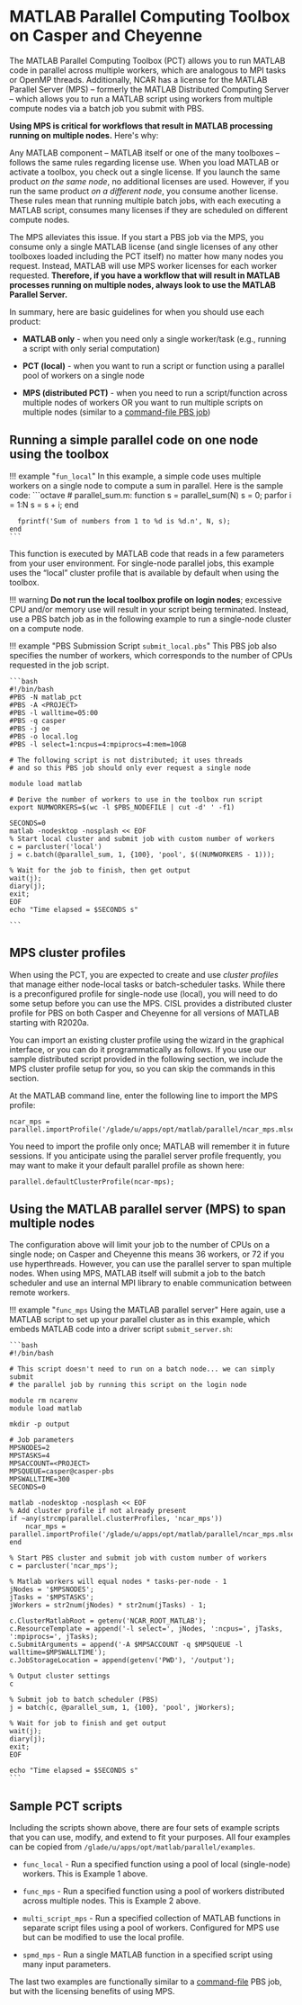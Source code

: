 # MATLAB Parallel Computing Toolbox on Casper and Cheyenne

The MATLAB Parallel Computing Toolbox (PCT) allows you to run MATLAB
code in parallel across multiple workers, which are analogous to MPI
tasks or OpenMP threads. Additionally, NCAR has a license for the MATLAB
Parallel Server (MPS) – formerly the MATLAB Distributed Computing Server
– which allows you to run a MATLAB script using workers from multiple
compute nodes via a batch job you submit with PBS.

**Using MPS is critical for workflows that result in MATLAB processing
running on multiple nodes.** Here's why:

Any MATLAB component – MATLAB itself or one of the many toolboxes –
follows the same rules regarding license use. When you load MATLAB or
activate a toolbox, you check out a single license. If you launch the
same product *on the same node*, no additional licenses are used.
However, if you run the same product *on a different node*, you consume
another license. These rules mean that running multiple batch jobs, with
each executing a MATLAB script, consumes many licenses if they are
scheduled on different compute nodes.

The MPS alleviates this issue. If you start a PBS job via the MPS, you
consume only a single MATLAB license (and single licenses of any other
toolboxes loaded including the PCT itself) no matter how many nodes you
request. Instead, MATLAB will use MPS worker licenses for each worker
requested. **Therefore, if you have a workflow that will result in
MATLAB processes running on multiple nodes, always look to use the
MATLAB Parallel Server.**

In summary, here are basic guidelines for when you should use each
product:

- **MATLAB only** - when you need only a single worker/task (e.g.,
  running a script with only serial computation)

- **PCT (local)** - when you want to run a script or function using a
  parallel pool of workers on a single node

- **MPS (distributed PCT)** - when you need to run a script/function
  across multiple nodes of workers OR you want to run multiple scripts
  on multiple nodes (similar to a [command-file PBS
  job](../pbs/job-scripts/index.md#using-job-arrays-to-launch-a-command-file))


## Running a simple parallel code on one node using the toolbox

!!! example "`fun_local`"
    In this example, a simple code uses multiple
    workers on a single node to compute a sum in parallel. Here is the
    sample code:
    ```octave
    # parallel_sum.m:
    function s = parallel_sum(N)
      s = 0;
      parfor i = 1:N
        s = s + i;
      end

      fprintf('Sum of numbers from 1 to %d is %d.n', N, s);
    end
    ```

This function is executed by MATLAB code that reads in a few parameters
from your user environment. For single-node parallel jobs, this example
uses the “local” cluster profile that is available by default when using
the toolbox.

!!! warning
    **Do not run the local toolbox profile on login nodes**; excessive CPU
    and/or memory use will result in your script being terminated. Instead,
    use a PBS batch job as in the following example to run a single-node
    cluster on a compute node.


!!! example "PBS Submission Script `submit_local.pbs`"
    This PBS job also specifies the number of
    workers, which corresponds to the number of CPUs requested in the job
    script.

    ```bash
    #!/bin/bash
    #PBS -N matlab_pct
    #PBS -A <PROJECT>
    #PBS -l walltime=05:00
    #PBS -q casper
    #PBS -j oe
    #PBS -o local.log
    #PBS -l select=1:ncpus=4:mpiprocs=4:mem=10GB

    # The following script is not distributed; it uses threads
    # and so this PBS job should only ever request a single node

    module load matlab

    # Derive the number of workers to use in the toolbox run script
    export NUMWORKERS=$(wc -l $PBS_NODEFILE | cut -d' ' -f1)

    SECONDS=0
    matlab -nodesktop -nosplash << EOF
    % Start local cluster and submit job with custom number of workers
    c = parcluster('local')
    j = c.batch(@parallel_sum, 1, {100}, 'pool', $((NUMWORKERS - 1)));

    % Wait for the job to finish, then get output
    wait(j);
    diary(j);
    exit;
    EOF
    echo "Time elapsed = $SECONDS s"

    ```

## MPS cluster profiles

When using the PCT, you are expected to create and use *cluster
profiles* that manage either node-local tasks or batch-scheduler tasks.
While there is a preconfigured profile for single-node use (local), you
will need to do some setup before you can use the MPS. CISL provides a
distributed cluster profile for PBS on both Casper and Cheyenne for all
versions of MATLAB starting with R2020a.

You can import an existing cluster profile using the wizard in the
graphical interface, or you can do it programmatically as follows. If
you use our sample distributed script provided in the following section,
we include the MPS cluster profile setup for you, so you can skip the
commands in this section.

At the MATLAB command line, enter the following line to import the MPS
profile:
```pre
ncar_mps = parallel.importProfile('/glade/u/apps/opt/matlab/parallel/ncar_mps.mlsettings');
```

You need to import the profile only once; MATLAB will remember it in
future sessions. If you anticipate using the parallel server profile
frequently, you may want to make it your default parallel profile as
shown here:
```pre
parallel.defaultClusterProfile(ncar-mps);
```

## Using the MATLAB parallel server (MPS) to span multiple nodes

The configuration above will limit your job to the number of CPUs on a
single node; on Casper and Cheyenne this means 36 workers, or 72 if you
use hyperthreads. However, you can use the parallel server to span
multiple nodes. When using MPS, MATLAB itself will submit a job to the
batch scheduler and use an internal MPI library to enable communication
between remote workers.


!!! example "`func_mps` Using the MATLAB parallel server"
    Here again, use a MATLAB script to set up your
    parallel cluster as in this example, which embeds MATLAB code into a
    driver script `submit_server.sh`:

    ```bash
    #!/bin/bash

    # This script doesn't need to run on a batch node... we can simply submit
    # the parallel job by running this script on the login node

    module rm ncarenv
    module load matlab

    mkdir -p output

    # Job parameters
    MPSNODES=2
    MPSTASKS=4
    MPSACCOUNT=<PROJECT>
    MPSQUEUE=casper@casper-pbs
    MPSWALLTIME=300
    SECONDS=0

    matlab -nodesktop -nosplash << EOF
    % Add cluster profile if not already present
    if ~any(strcmp(parallel.clusterProfiles, 'ncar_mps'))
        ncar_mps = parallel.importProfile('/glade/u/apps/opt/matlab/parallel/ncar_mps.mlsettings');
    end

    % Start PBS cluster and submit job with custom number of workers
    c = parcluster('ncar_mps');

    % Matlab workers will equal nodes * tasks-per-node - 1
    jNodes = '$MPSNODES';
    jTasks = '$MPSTASKS';
    jWorkers = str2num(jNodes) * str2num(jTasks) - 1;

    c.ClusterMatlabRoot = getenv('NCAR_ROOT_MATLAB');
    c.ResourceTemplate = append('-l select=', jNodes, ':ncpus=', jTasks, ':mpiprocs=', jTasks);
    c.SubmitArguments = append('-A $MPSACCOUNT -q $MPSQUEUE -l walltime=$MPSWALLTIME');
    c.JobStorageLocation = append(getenv('PWD'), '/output');

    % Output cluster settings
    c

    % Submit job to batch scheduler (PBS)
    j = batch(c, @parallel_sum, 1, {100}, 'pool', jWorkers);

    % Wait for job to finish and get output
    wait(j);
    diary(j);
    exit;
    EOF

    echo "Time elapsed = $SECONDS s"
    ```

## Sample PCT scripts

Including the scripts shown above, there are four sets of example
scripts that you can use, modify, and extend to fit your purposes. All
four examples can be copied from
`/glade/u/apps/opt/matlab/parallel/examples`.

- `func_local` - Run a specified function using a pool of local
  (single-node) workers. This is Example 1 above.

- `func_mps` - Run a specified function using a pool of workers
  distributed across multiple nodes. This is Example 2 above.

- `multi_script_mps` - Run a specified collection of MATLAB functions
  in separate script files using a pool of workers. Configured for MPS
  use but can be modified to use the local profile.

- `spmd_mps` - Run a single MATLAB function in a specified script
  using many input parameters.

The last two examples are functionally similar to
a [command-file](../pbs/job-scripts/index.md#using-job-arrays-to-launch-a-command-file) PBS
job, but with the licensing benefits of using MPS.
